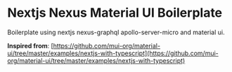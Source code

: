 # Nextjs Nexus Material UI Boilerplate
Boilerplate using nextjs nexus-graphql apollo-server-micro and material ui.

**Inspired from**: [https://github.com/mui-org/material-ui/tree/master/examples/nextjs-with-typescript](https://github.com/mui-org/material-ui/tree/master/examples/nextjs-with-typescript)
